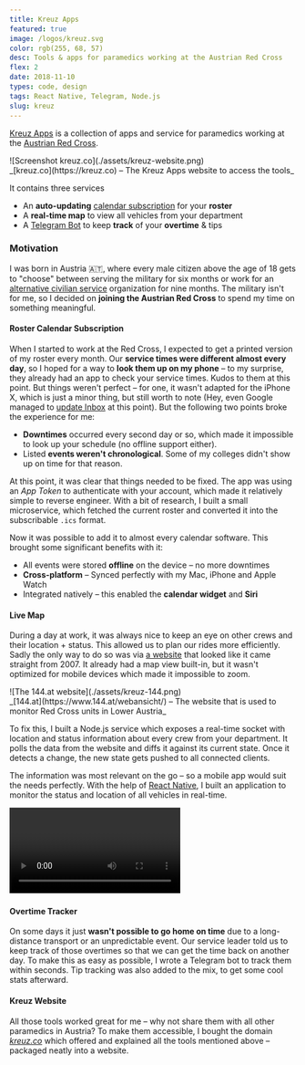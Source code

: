 ```yaml
---
title: Kreuz Apps
featured: true
image: /logos/kreuz.svg
color: rgb(255, 68, 57)
desc: Tools & apps for paramedics working at the Austrian Red Cross
flex: 2
date: 2018-11-10
types: code, design
tags: React Native, Telegram, Node.js
slug: kreuz
---
```


[Kreuz Apps](https://kreuz.co) is a collection of apps and service for paramedics working at the [Austrian Red Cross](https://www.roteskreuz.at/).

<div class="screenshot-wrapper">
![Screenshot kreuz.co](./assets/kreuz-website.png)
</div>

<div class="desc-wrapper">
_[kreuz.co](https://kreuz.co) – The Kreuz Apps website to access the tools_
</div>

It contains three services

* An **auto-updating** [calendar subscription](https://kreuz.co/dienstplan) for your **roster**
* A **real-time map** to view all vehicles from your department
* A [Telegram Bot](https://kreuz.co/tracker/) to keep **track** of your **overtime** & tips

### Motivation

I was born in Austria 🇦🇹, where every male citizen above the age of 18 gets to "choose" between serving the military for six months or work for an [alternative civilian service](https://en.wikipedia.org/wiki/Alternative_civilian_service) organization for nine months. The military isn't for me, so I decided on **joining the Austrian Red Cross** to spend my time on something meaningful.

#### Roster Calendar Subscription

When I started to work at the Red Cross, I expected to get a printed version of my roster every month. Our **service times were different almost every day**, so I hoped for a way to **look them up on my phone** – to my surprise, they already had an app to check your service times. Kudos to them at this point. But things weren't perfect – for one, it wasn't adapted for the iPhone X, which is just a minor thing, but still worth to note (Hey, even Google managed to [update Inbox](https://www.theverge.com/2018/7/5/17537576/google-update-inbox-email-app-apple-iphone-x-gmail) at this point).
But the following two points broke the experience for me:

* **Downtimes** occurred every second day or so, which made it impossible to look up your schedule (no offline support either).
* Listed **events weren't chronological**. Some of my colleges didn't show up on time for that reason.

At this point, it was clear that things needed to be fixed. The app was using an _App Token_ to authenticate with your account, which made it relatively simple to reverse engineer. With a bit of research, I built a small microservice, which fetched the current roster and converted it into the subscribable `.ics` format.

Now it was possible to add it to almost every calendar software. This brought some significant benefits with it:

* All events were stored **offline** on the device – no more downtimes
* **Cross-platform** – Synced perfectly with my Mac, iPhone and Apple Watch
* Integrated natively – this enabled the **calendar widget** and **Siri**

#### Live Map

During a day at work, it was always nice to keep an eye on other crews and their location + status. This allowed us to plan our rides more efficiently. Sadly the only way to do so was via [a website](https://www.144.at/webansicht/) that looked like it came straight from 2007. It already had a map view built-in, but it wasn't optimized for mobile devices which made it impossible to zoom.

<div class="center">
  <div class="iphone-wrapper">
    ![The 144.at website](./assets/kreuz-144.png)
  </div>
</div>

<div class="desc-wrapper">
_[144.at](https://www.144.at/webansicht/) – The website that is used to monitor Red Cross units in Lower Austria_
</div>

To fix this, I built a Node.js service which exposes a real-time socket with location and status information about every crew from your department. It polls the data from the website and diffs it against its current state. Once it detects a change, the new state gets pushed to all connected clients.

The information was most relevant on the go – so a mobile app would suit the needs perfectly. With the help of [React Native](https://facebook.github.io/react-native/), I built an application to monitor the status and location of all vehicles in real-time.

<div class="center">
  <div class="iphone-wrapper">
    <video loop autoplay src="./assets/kreuz-live-map.mp4"></video>
  </div>
</div>

#### Overtime Tracker

On some days it just **wasn't possible to go home on time** due to a long-distance transport or an unpredictable event. Our service leader told us to keep track of those overtimes so that we can get the time back on another day. To make this as easy as possible, I wrote a Telegram bot to track them within seconds. Tip tracking was also added to the mix, to get some cool stats afterward.

#### Kreuz Website

All those tools worked great for me – why not share them with all other paramedics in Austria? To make them accessible, I bought the domain [_kreuz.co_](https://kreuz.co) which offered and explained all the tools mentioned above – packaged neatly into a website.
